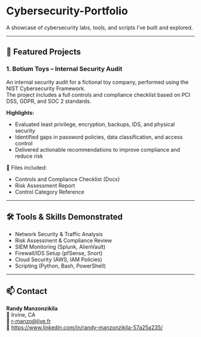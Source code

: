 # Cybersecurity-Portfolio

A showcase of cybersecurity labs, tools, and scripts I’ve built and explored.

---

## 🔐 Featured Projects

### 1. Botium Toys – Internal Security Audit  
An internal security audit for a fictional toy company, performed using the NIST Cybersecurity Framework.  
The project includes a full controls and compliance checklist based on PCI DSS, GDPR, and SOC 2 standards.

**Highlights:**
- Evaluated least privilege, encryption, backups, IDS, and physical security
- Identified gaps in password policies, data classification, and access control
- Delivered actionable recommendations to improve compliance and reduce risk

📄 Files included:
- Controls and Compliance Checklist (Docx)
- Risk Assessment Report
- Control Category Reference

---

## 🛠️ Tools & Skills Demonstrated
- Network Security & Traffic Analysis
- Risk Assessment & Compliance Review
- SIEM Monitoring (Splunk, AlienVault)
- Firewall/IDS Setup (pfSense, Snort)
- Cloud Security (AWS, IAM Policies)
- Scripting (Python, Bash, PowerShell)

---

## 📫 Contact
**Randy Manzonzikila**  
📍 Irvine, CA  
📧 r-manzo@live.fr  
🔗 https://www.linkedin.com/in/randy-manzonzikila-57a25a235/ 
